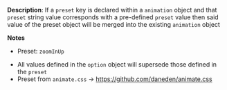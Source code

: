 __Description__: If a `preset` key is declared within a `animation` object and that `preset` string value corresponds with a pre-defined `preset` value then said value of the preset object will be merged into the existing `animation` object

__Notes__

+ Preset: `zoomInUp`
- All values defined in the `option` object will supersede those defined in the `preset`
- Preset from `animate.css` -> https://github.com/daneden/animate.css